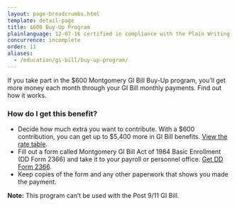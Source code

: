 ```yaml
---
layout: page-breadcrumbs.html
template: detail-page
title: $600 Buy-Up Program
plainlanguage: 12-07-16 certified in compliance with the Plain Writing Act
concurrence: incomplete
order: 11
aliases:
  - /education/gi-bill/buy-up-program/
---
```


<div class="va-introtext">

If you take part in the $600 Montgomery GI Bill Buy-Up program, you’ll get more money each month through your GI Bill monthly payments. Find out how it works.

</div>

### How do I get this benefit? 

- Decide how much extra you want to contribute. With a $600 contribution, you can get up to $5,400 more in GI Bill benefits. [View the rate table](https://www.benefits.va.gov/gibill/resources/benefits_resources/rates/600_buyup.asp). 
- Fill out a form called Montgomery GI Bill Act of 1984 Basic Enrollment (DD Form 2366) and take it to your payroll or personnel office. [Get DD Form 2366](http://www.esd.whs.mil/Portals/54/Documents/DD/forms/dd/dd2366.pdf).
- Keep copies of the form and any other paperwork that shows you made the payment. 

**Note:** This program can’t be used with the Post 9/11 GI Bill.
